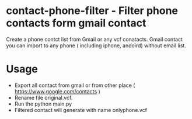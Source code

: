 # contact-phone-filter - Filter phone contacts form gmail contact
Create a phone contct list from Gmail or any vcf conatacts. Gmail contact you can import to any phone ( including iphone, andoird) without email list. 

# Usage
- Export all contact from gmail or from other place ( https://www.google.com/contacts )
- Rename file original.vcf.
- Run the python main.py
- Filtered contact will generate with name onlyphone.vcf
